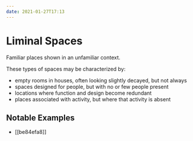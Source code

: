 ```yaml
---
date: 2021-01-27T17:13
---
```


# Liminal Spaces

Familiar places shown in an unfamiliar context.

These types of spaces may be characterized by:

* empty rooms in houses, often looking slightly decayed, but not always
* spaces designed for people, but with no or few people present
* locations where function and design become redundant
* places associated with activity, but where that activity is absent

## Notable Examples

* [[be84efa8]]
